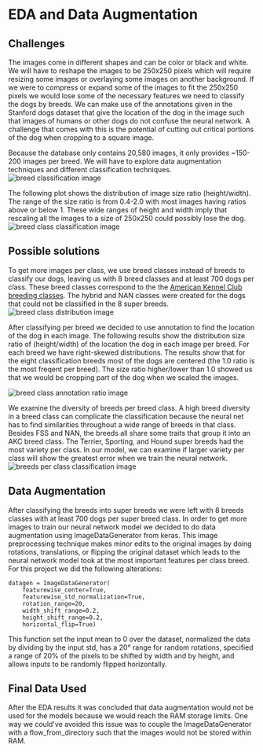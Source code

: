 EDA and Data Augmentation
============
## Challenges
The images come in different shapes and can be color or black and white. We will have to reshape the images to be 250x250 pixels which will require resizing some images or overlaying some images on another background. If we were to compress or expand some of the images to fit the 250x250 pixels we would lose some of the necessary features we need to  classify the dogs by breeds. We can make use of the annotations given in the Stanford dogs dataset that give the location of the dog in the image such that images of humans or other dogs do not confuse the neural network. A challenge that comes with this is the potential of cutting out critical portions of the dog when cropping to a square image. 


Because the database only contains 20,580 images, it only provides ~150-200 images per breed. We will have to explore data augmentation techniques and different classification techniques. 
![breed classification image](https://raw.githubusercontent.com/ayshaw/Dog-Breed-Project/master/distribution_breeds.png)
 
The following plot shows the distribution of image size ratio (height/width). The range of the size ratio is from 0.4-2.0 with most images having ratios above or below 1. These wide ranges of height and width imply that rescaling all the images to a size of 250x250 could possibly lose the dog.
![breed class classification image](https://raw.githubusercontent.com/ayshaw/Dog-Breed-Project/master/distribution_size.png)


## Possible solutions
To get more images per class, we use breed classes instead of breeds to classify our dogs, leaving us with 8 breed classes and at least 700 dogs per class. These breed classes correspond to the the [American Kennel Club breeding classes](https://www.akc.org/public-education/resources/general-tips-information/dog-breeds-sorted-groups/). The hybrid and NAN classes were created for the dogs that could not be classified in the 8 super breeds. 
![breed class distribution image](https://raw.githubusercontent.com/ayshaw/Dog-Breed-Project/master/distribution_class.png)


After classifying per breed we decided to use annotation to find the location of the dog in each image. The following results show the distribution size ratio of (height/width) of the location the dog in each image per breed. For each breed we have right-skewed distributions. The results show that for the eight classification breeds most of the dogs are centered (the 1.0 ratio is the most freqent per breed). The size ratio higher/lower than 1.0 showed us that we would be cropping part of the dog when we scaled the images. 

![breed class annotation ratio image](https://raw.githubusercontent.com/ayshaw/Dog-Breed-Project/master/annotated_fig_ratio.png)

We examine the diversity of breeds per breed class. A high breed diversity in a breed class can complicate the classification because the neural net has to find similarities throughout a wide range of breeds in that class. Besides FSS and NAN, the breeds all share some traits that group it into an AKC breed class. The Terrier, Sporting, and Hound super breeds had the most variety per class. In our model, we can examine if larger variety per class will show the greatest error when we train the neural network. 
![breeds per class classification image](https://raw.githubusercontent.com/ayshaw/Dog-Breed-Project/master/breeds_per_class.png)

## Data Augmentation

After classifying the breeds into super breeds we were left with 8 breeds classes with at least 700 dogs per super breed class. In order to get more images to train our neural network model we decided to do data augmentation using ImageDataGenerator from keras. This image preprocessing technique makes minor edits to the original images by doing rotations, translations, or flipping the original dataset which leads to the neural network model took at the most important features per class breed. For this project we did the following alterations:


    datagen = ImageDataGenerator(
        featurewise_center=True,
        featurewise_std_normalization=True,
        rotation_range=20,
        width_shift_range=0.2,
        height_shift_range=0.2,
        horizontal_flip=True)
    
This function set the input mean to 0 over the dataset, normalized the data by dividing by the input std, has a 20° range for random rotations, specified a range of 20% of the pixels to be shifted by width and by height, and allows inputs to be randomly flipped horizontally. 

## Final Data Used
After the EDA results it was concluded that data augmentation would not be used for the models because we would reach the RAM storage limits. One way we could've avoided this issue was to couple the ImageDataGenerator with a flow_from_directory such that the images would not be stored within RAM. 


